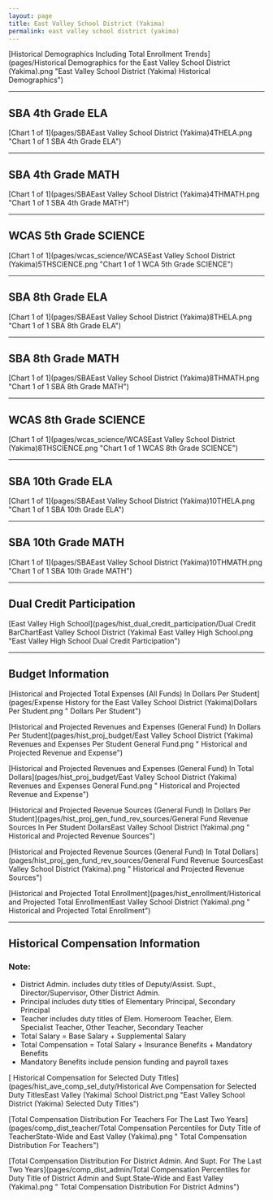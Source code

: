 ```yaml
---
layout: page
title: East Valley School District (Yakima)
permalink: east valley school district (yakima)
---
```



[Historical Demographics Including Total Enrollment Trends](pages/Historical Demographics for the East Valley School District (Yakima).png "East Valley School District (Yakima) Historical Demographics")

___

## SBA 4th Grade ELA

[Chart 1 of 1](pages/SBAEast Valley School District (Yakima)4THELA.png "Chart 1 of 1 SBA 4th Grade ELA")


___

## SBA 4th Grade MATH

[Chart 1 of 1](pages/SBAEast Valley School District (Yakima)4THMATH.png "Chart 1 of 1 SBA 4th Grade MATH")


___

## WCAS 5th Grade SCIENCE

[Chart 1 of 1](pages/wcas_science/WCASEast Valley School District (Yakima)5THSCIENCE.png "Chart 1 of 1 WCA 5th Grade SCIENCE")


___

## SBA 8th Grade ELA

[Chart 1 of 1](pages/SBAEast Valley School District (Yakima)8THELA.png "Chart 1 of 1 SBA 8th Grade ELA")


___

## SBA 8th Grade MATH

[Chart 1 of 1](pages/SBAEast Valley School District (Yakima)8THMATH.png "Chart 1 of 1 SBA 8th Grade MATH")


___

## WCAS 8th Grade SCIENCE

[Chart 1 of 1](pages/wcas_science/WCASEast Valley School District (Yakima)8THSCIENCE.png "Chart 1 of 1 WCAS 8th Grade SCIENCE")


___

## SBA 10th Grade ELA

[Chart 1 of 1](pages/SBAEast Valley School District (Yakima)10THELA.png "Chart 1 of 1 SBA 10th Grade ELA")


___

## SBA 10th Grade MATH

[Chart 1 of 1](pages/SBAEast Valley School District (Yakima)10THMATH.png "Chart 1 of 1 SBA 10th Grade MATH")


___

## Dual Credit Participation

[East Valley High School](pages/hist_dual_credit_participation/Dual Credit BarChartEast Valley School District (Yakima) East Valley High School.png "East Valley High School Dual Credit Participation")


___

## Budget Information

[Historical and Projected Total Expenses (All Funds) In Dollars Per Student](pages/Expense History for the East Valley School District (Yakima)Dollars Per Student.png " Dollars Per Student")

[Historical and Projected Revenues and Expenses (General Fund) In Dollars Per Student](pages/hist_proj_budget/East Valley School District (Yakima) Revenues and Expenses Per Student General Fund.png " Historical and Projected Revenue and Expense")

[Historical and Projected Revenues and Expenses (General Fund) In Total Dollars](pages/hist_proj_budget/East Valley School District (Yakima) Revenues and Expenses General Fund.png " Historical and Projected Revenue and Expense")

[Historical and Projected Revenue Sources (General Fund) In Dollars Per Student](pages/hist_proj_gen_fund_rev_sources/General Fund Revenue Sources In Per Student DollarsEast Valley School District (Yakima).png " Historical and Projected Revenue Sources")

[Historical and Projected Revenue Sources (General Fund) In Total Dollars](pages/hist_proj_gen_fund_rev_sources/General Fund Revenue SourcesEast Valley School District (Yakima).png " Historical and Projected Revenue Sources")

[Historical and Projected Total Enrollment](pages/hist_enrollment/Historical and Projected Total EnrollmentEast Valley School District (Yakima).png " Historical and Projected Total Enrollment")


___

## Historical Compensation Information
### Note:
- District Admin. includes duty titles of Deputy/Assist. Supt., Director/Supervisor, Other District Admin.
- Principal includes duty titles of Elementary Principal, Secondary Principal
- Teacher includes duty titles of Elem. Homeroom Teacher, Elem. Specialist Teacher, Other Teacher, Secondary Teacher
- Total Salary = Base Salary + Supplemental Salary
- Total Compensation = Total Salary + Insurance Benefits + Mandatory Benefits
- Mandatory Benefits include pension funding and payroll taxes

[ Historical Compensation for Selected Duty Titles](pages/hist_ave_comp_sel_duty/Historical Ave Compensation for Selected Duty TitlesEast Valley (Yakima) School District.png "East Valley School District (Yakima) Selected Duty Titles")

[Total Compensation Distribution For Teachers For The Last Two Years](pages/comp_dist_teacher/Total Compensation Percentiles for Duty Title of TeacherState-Wide and East Valley (Yakima).png " Total Compensation Distribution For Teachers")

[Total Compensation Distribution For District Admin. And Supt. For The Last Two Years](pages/comp_dist_admin/Total Compensation Percentiles for Duty Title of District Admin and Supt.State-Wide and East Valley (Yakima).png " Total Compensation Distribution For District Admins")

